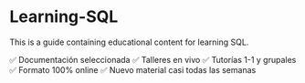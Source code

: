 # Learning-SQL
This is a guide containing educational content for learning SQL.


:white_check_mark: Documentación seleccionada
:white_check_mark: Talleres en vivo
:white_check_mark: Tutorías 1-1 y grupales
:white_check_mark: Formato 100% online
:white_check_mark: Nuevo material casi todas las semanas
